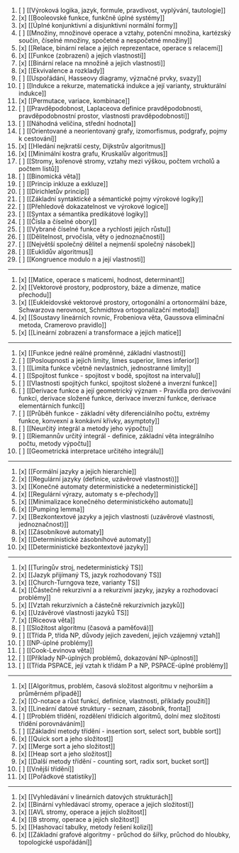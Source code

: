 1. [ ] [[Výroková logika, jazyk, formule, pravdivost, vyplývání, tautologie]]
2. [x] [[Booleovské funkce, funkčně úplné systémy]]
3. [x] [[Úplné konjunktivní a disjunktivní normální formy]]
4. [ ] [[Množiny, množinové operace a vztahy, potenční množina, kartézský součin, číselné množiny, spočetné a nespočetné množiny]]
5. [x] [[Relace, binární relace a jejich reprezentace, operace s relacemi]]
6. [x] [[Funkce (zobrazení) a jejich vlastnosti]]
7. [x] [[Binární relace na množině a jejich vlastnosti]]
8. [x] [[Ekvivalence a rozklady]]
9. [ ] [[Uspořádání, Hasseovy diagramy, význačné prvky, svazy]]
10. [ ] [[Indukce a rekurze, matematická indukce a její varianty, strukturální indukce]]
11. [x] [[Permutace, variace, kombinace]]
12. [ ] [[Pravděpodobnost, Laplaceova definice pravděpodobnosti, pravděpodobnostní prostor, vlastnosti pravděpodobnosti]]
13. [ ] [[Náhodná veličina, střední hodnota]]
14. [ ] [[Orientované a neorientovaný grafy, izomorfismus, podgrafy, pojmy k cestování]]
15. [x] [[Hledání nejkratší cesty, Dijkstrův algoritmus]]
16. [x] [[Minimální kostra grafu, Kruskalův algoritmus]]
17. [ ] [[Stromy, kořenové stromy, vztahy mezi výškou, počtem vrcholů a počtem listů]]
18. [ ] [[Binomická věta]]
19. [ ] [[Princip inkluze a exkluze]]
20. [ ] [[Dirichletův princip]]
21. [ ] [[Základní syntaktické a sémantické pojmy výrokové logiky]]
22. [ ] [[Přehledově dokazatelnost ve výrokové logice]]
23. [ ] [[Syntax a sémantika predikátové logiky]]
24. [ ] [[Čísla a číselné obory]]
25. [ ] [[Vybrané číselné funkce a rychlosti jejích růstu]]
26. [ ] [[Dělitelnost, prvočísla, věty o jednoznačnosti]]
27. [ ] [[Největší společný dělitel a nejmenší společný násobek]]
28. [ ] [[Euklidův algoritmus]]
29. [ ] [[Kongruence modulo n a její vlastnosti]]
---
1. [x] [[Matice, operace s maticemi, hodnost, determinant]]
2. [x] [[Vektorové prostory, podprostory, báze a dimenze, matice přechodu]]
3. [x] [[Eukleidovské vektorové prostory, ortogonální a ortonormální báze, Schwarzova nerovnost, Schmidtova ortogonalizační metoda]]
4. [x] [[Soustavy lineárních rovnic, Frobeniova věta, Gaussova eliminační metoda, Cramerovo pravidlo]]
5. [x] [[Lineární zobrazení a transformace a jejich matice]]
---
1. [x] [[Funkce jedné reálné proměnné, základní vlastnosti]]
2. [ ] [[Posloupnosti a jejich limity, limes superior, limes inferior]]
3. [ ] [[Limita funkce včetně nevlastních, jednostranné limity]]
4. [ ] [[Spojitost funkce - spojitost v bodě, spojitost na intervalu]]
5. [ ] [[Vlastnosti spojitých funkcí, spojitost složené a inverzní funkce]]
6. [ ] [[Derivace funkce a její geometrický význam - Pravidla pro derivování funkcí, derivace složené funkce, derivace inverzní funkce, derivace elementárních funkcí]]
7. [ ] [[Průběh funkce - základní věty diferenciálního počtu, extrémy funkce, konvexní a konkávní křivky, asymptoty]]
8. [ ] [[Neurčitý integrál a metody jeho výpočtu]]
9. [ ] [[Riemannův určitý integrál - definice, základní věta integrálního počtu, metody výpočtu]]
10. [ ] [[Geometrická interpretace určitého integrálu]]
---
1. [x] [[Formální jazyky a jejich hierarchie]]
2. [x] [[Regulární jazyky (definice, uzávěrové vlastnosti)]]
3. [x] [[Konečné automaty deterministické a nedeterministické]]
4. [x] [[Regulární výrazy, automaty s e-přechody]]
5. [x] [[Minimalizace konečného deterministického automatu]]
6. [x] [[Pumping lemma]]
7. [x] [[Bezkontextové jazyky a jejich vlastnosti (uzávěrové vlastnosti, jednoznačnost)]]
8. [x] [[Zásobníkové automaty]]
9. [x] [[Deterministické zásobníhové automaty]]
10. [x] [[Deterministické bezkontextové jazyky]]
---
1. [x] [[Turingův stroj, nedeterministický TS]]
2. [x] [[Jazyk přijímaný TS, jazyk rozhodovaný TS]]
3. [x] [[Church-Turngova teze, varianty TS]]
4. [x] [[Částečně rekurzivní a a rekurzivní jazyky, jazyky a rozhodovací problémy]]
5. [x] [[Vztah rekurzivních a částečně rekurzivních jazyků]]
6. [x] [[Uzávěrové vlastnosti jazyků TS]]
7. [x] [[Riceova věta]]
1. [ ] [[Složitost algoritmu (časová a paměťová)]]
2. [ ] [[Třída P, třída NP, důvody jejich zavedení, jejich vzájemný vztah]]
3. [ ] [[NP-úplné problémy]]
4. [ ] [[Cook-Levinova věta]]
5. [ ] [[Příklady NP-úplných problémů, dokazování NP-úplnosti]]
6. [ ] [[Třída PSPACE, její vztah k třídám P a NP, PSPACE-úplné problémy]]
---
1. [x] [[Algoritmus, problém, časová složitost algoritmu v nejhorším a průměrném případě]]
2. [x] [[O-notace a růst funkcí, definice, vlastnosti, příklady použití]]
3. [x] [[Lineární datové struktury - seznam, zásobník, fronta]]
4. [ ] [[Problém třídění, rozdělení třídicích algoritmů, dolní mez složitosti třídění porovnáváním]]
5. [ ] [[Základní metody třídění - insertion sort, select sort, bubble sort]]
6. [x] [[Quick sort a jeho složitost]]
7. [x] [[Merge sort a jeho složitost]]
8. [x] [[Heap sort a jeho složitost]]
9. [x] [[Další metody třídění - counting sort, radix sort, bucket sort]]
10. [ ] [[Vnější třídění]]
11. [x] [[Pořádkové statistiky]]
---
1. [x] [[Vyhledávání v lineárních datových strukturách]]
2. [x] [[Binární vyhledávací stromy, operace a jejich složitosti]]
3. [x] [[AVL stromy, operace a jejich složitost]]
4. [x] [[B stromy, operace a jejich složitost]]
5. [x] [[Hashovací tabulky, metody řešení kolizí]]
6. [x] [[Základní grafové algoritmy - průchod do šířky, průchod do hloubky, topologické uspořádání]]
